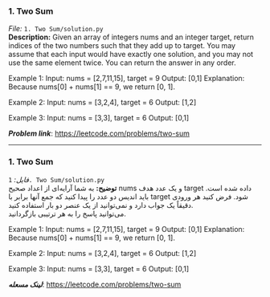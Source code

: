 
### 1. Two Sum
*File:* `1. Two Sum/solution.py`  
**Description:** Given an array of integers nums and an integer target, return indices of the two numbers such that they add up to target.
You may assume that each input would have exactly one solution, and you may not use the same element twice.
You can return the answer in any order.

Example 1:
Input: nums = [2,7,11,15], target = 9
Output: [0,1]
Explanation: Because nums[0] + nums[1] == 9, we return [0, 1].

Example 2:
Input: nums = [3,2,4], target = 6
Output: [1,2]

Example 3:
Input: nums = [3,3], target = 6
Output: [0,1]

***Problem link***: https://leetcode.com/problems/two-sum

---

### 1. Two Sum
*فایل:* `1. Two Sum/solution.py`  
**توضیح:** به شما آرایه‌ای از اعداد صحیح nums و یک عدد هدف target داده شده است. باید اندیس دو عدد را پیدا کنید که جمع آنها برابر با target شود.
فرض کنید هر ورودی دقیقاً یک جواب دارد و نمی‌توانید از یک عنصر دو بار استفاده کنید.  
می‌توانید پاسخ را به هر ترتیبی بازگردانید.

Example 1:
Input: nums = [2,7,11,15], target = 9
Output: [0,1]
Explanation: Because nums[0] + nums[1] == 9, we return [0, 1].

Example 2:
Input: nums = [3,2,4], target = 6
Output: [1,2]

Example 3:
Input: nums = [3,3], target = 6
Output: [0,1]

***لینک مسعله***: https://leetcode.com/problems/two-sum